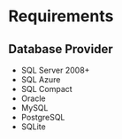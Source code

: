 # Requirements

## Database Provider

- SQL Server 2008+
- SQL Azure
- SQL Compact
- Oracle
- MySQL
- PostgreSQL
- SQLite

